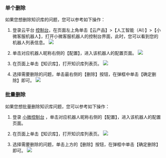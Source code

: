 ### 单个删除
如果您想删除知识库的问题，您可以参考如下操作：

1. 登录云平台 [控制台](http://console.tce.fsphere.cn/)，在页面左上角单击【云产品】>【人工智能（AI）】>【小微客服机器人】，打开小微客服机器人的控制台界面，此时，您可以看到您的机器人列表信息。
![](http://imgcache.tcecqpoc.fsphere.cn/image/mc.qcloudimg.com/static/img/ea9489cd9b5524042afcdf9b7fc329f8/image.png)
2. 单击对应机器人昵称右侧的【配置】，进入该机器人的配置页面。
![](http://imgcache.tcecqpoc.fsphere.cn/image/mc.qcloudimg.com/static/img/4a8ddc476b526a9aab9efaf12c27d127/image.png)
3. 在页面上单击【知识库】，打开知识库列表页。
![](http://imgcache.tcecqpoc.fsphere.cn/image/mc.qcloudimg.com/static/img/deeb52c8e3789e3d465058d197da6e5e/image.png)

4. 选择需要删除的问题，单击最右侧的【删除】按钮，在弹框中单击【确定删除】即可。
![](http://imgcache.tcecqpoc.fsphere.cn/image/mc.qcloudimg.com/static/img/218d38d3eefcca7ee281206e4552cab8/image.png)

### 批量删除
如果您想批量删除知识库问题，您可以参考如下操作：
1. 登录 [小微控制台](http://console.tce.fsphere.cn/prophet) ，单击对应机器人昵称右侧的【配置】，进入该机器人的配置页面。

2. 在页面上单击【知识库】，打开知识库列表页。
![](http://imgcache.tcecqpoc.fsphere.cn/image/mc.qcloudimg.com/static/img/deeb52c8e3789e3d465058d197da6e5e/image.png)

3. 选择需要删除的问题，单击上方的【删除】按钮，在弹框中单击【确定删除】即可。
![](http://imgcache.tcecqpoc.fsphere.cn/image/mc.qcloudimg.com/static/img/5ff3d143e198e0ea99403569964a698a/image.png)
